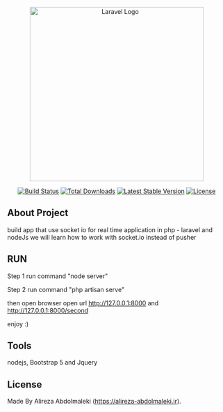 <p align="center"><a href="https://laravel.com" target="_blank"><img src="https://raw.githubusercontent.com/laravel/art/master/logo-lockup/5%20SVG/2%20CMYK/1%20Full%20Color/laravel-logolockup-cmyk-red.svg" width="400" alt="Laravel Logo"></a></p>

<p align="center">
<a href="https://travis-ci.org/laravel/framework"><img src="https://travis-ci.org/laravel/framework.svg" alt="Build Status"></a>
<a href="https://packagist.org/packages/laravel/framework"><img src="https://img.shields.io/packagist/dt/laravel/framework" alt="Total Downloads"></a>
<a href="https://packagist.org/packages/laravel/framework"><img src="https://img.shields.io/packagist/v/laravel/framework" alt="Latest Stable Version"></a>
<a href="https://packagist.org/packages/laravel/framework"><img src="https://img.shields.io/packagist/l/laravel/framework" alt="License"></a>
</p>


## About Project

build app that use socket io for real time application in php - laravel and nodeJs
we will learn how to work with socket.io instead of pusher


## RUN
Step 1
run command "node server"

Step 2
run command "php artisan serve"
 
then open browser open url
http://127.0.0.1:8000
and
http://127.0.0.1:8000/second

enjoy :)


## Tools
nodejs, Bootstrap 5 and Jquery


## License

Made By Alireza Abdolmaleki (https://alireza-abdolmaleki.ir).
